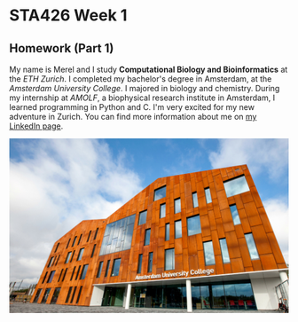 # STA426 Week 1
## Homework (Part  1)

My name is Merel and I study **Computational Biology and Bioinformatics** at the _ETH Zurich_. I completed my bachelor's degree in Amsterdam, at the _Amsterdam University College_. I majored in biology and chemistry. During my internship at _AMOLF_, a biophysical research institute in Amsterdam, I learned programming in Python and C. I'm very excited for my new adventure in Zurich. You can find more information about me on [my LinkedIn page](https://www.linkedin.com/in/merel-kuijs-2462a69b/). 

![Amsterdam University College](https://github.com/mkuijs/STA426_WEEK1/blob/master/Amsterdam-University-College.jpg) 

